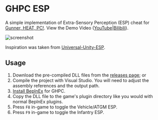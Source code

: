 # GHPC ESP

A simple implementation of Extra-Sensory Perception (ESP) cheat for [Gunner, HEAT, PC!](https://store.steampowered.com/app/1705180/Gunner_HEAT_PC/). View the Demo Video ([YouTube](https://www.youtube.com/watch?v=iteiqA0ckEo)|[Bilibili](https://www.bilibili.com/video/BV12NUZYvEYB/)).

![screenshot](https://github.com/user-attachments/assets/2b900510-b005-4373-81f3-1b55bb961ce2)

Inspiration was taken from [Universal-Unity-ESP](https://github.com/ethanedits/Universal-Unity-ESP).

## Usage

1. Download the pre-compiled DLL files from the [releases page](https://github.com/k4yt3x/GHPCESP/releases/latest); or
2. Compile the project with Visual Studio. You will need to adjust the assembly references and the output path.
3. [Install BepInEx](https://docs.bepinex.dev/articles/user_guide/installation/index.html) for GHPC.
4. Copy the DLL file to the game's plugin directory like you would with normal BepInEx plugins.
5. Press `F8` in-game to toggle the Vehicle/ATGM ESP.
6. Press `F9` in-game to toggle the Infantry ESP.
